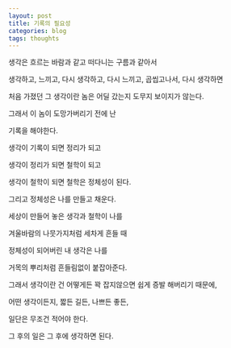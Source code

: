 ```yaml
---
layout: post
title: 기록의 필요성
categories: blog
tags: thoughts
---
```


생각은 흐르는 바람과 같고 떠다니는 구름과 같아서

생각하고, 느끼고, 다시 생각하고, 다시 느끼고, 곱씹고나서, 다시 생각하면

처음 가졌던 그 생각이란 놈은 어딜 갔는지 도무지 보이지가 않는다.

그래서 이 놈이 도망가버리기 전에 난

기록을 해야한다.



생각이 기록이 되면 정리가 되고

생각이 정리가 되면 철학이 되고

생각이 철학이 되면 철학은 정체성이 된다.

그리고 정체성은 나를 만들고 채운다.

세상이 만들어 놓은 생각과 철학이 나를

겨울바람의 나뭇가지처럼 세차게 흔들 때

정체성이 되어버린 내 생각은 나를

거목의 뿌리처럼 흔들림없이 붙잡아준다.



그래서 생각이란 건 어떻게든 꽉 잡지않으면 쉽게 증발 해버리기 때문에,

어떤 생각이든지, 짧든 길든, 나쁘든 좋든,

일단은 무조건 적어야 한다.

그 후의 일은 그 후에 생각하면 된다.